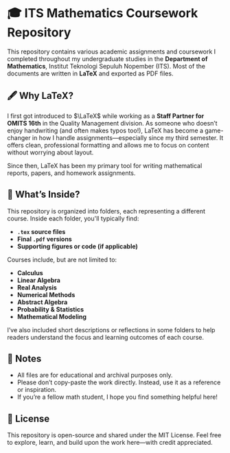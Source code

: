 # 🎓 ITS Mathematics Coursework Repository
<!-- PORTFOLIO-START: detailedDescription -->
This repository contains various academic assignments and coursework I completed throughout my undergraduate studies in the **Department of Mathematics**, Institut Teknologi Sepuluh Nopember (ITS). Most of the documents are written in **LaTeX** and exported as PDF files.
<!-- PORTFOLIO-END: detailedDescription -->
## 🖋 Why LaTeX?
<!-- PORTFOLIO-START: detailedDescription -->
I first got introduced to $\LaTeX$ while working as a **Staff Partner for OMITS 16th** in the Quality Management division. As someone who doesn’t enjoy handwriting (and often makes typos too!), LaTeX has become a game-changer in how I handle assignments—especially since my third semester. It offers clean, professional formatting and allows me to focus on content without worrying about layout.

Since then, LaTeX has been my primary tool for writing mathematical reports, papers, and homework assignments.
<!-- PORTFOLIO-END: detailedDescription -->
## 📂 What’s Inside?

This repository is organized into folders, each representing a different course. Inside each folder, you'll typically find:
<!-- PORTFOLIO-START: features -->
- **`.tex` source files**
- **Final `.pdf` versions**
- **Supporting figures or code (if applicable)**
<!-- PORTFOLIO-END: features -->
Courses include, but are not limited to:

- **Calculus**
- **Linear Algebra**
- **Real Analysis**
- **Numerical Methods**
- **Abstract Algebra**
- **Probability & Statistics**
- **Mathematical Modeling**

I’ve also included short descriptions or reflections in some folders to help readers understand the focus and learning outcomes of each course.

## 📌 Notes

- All files are for educational and archival purposes only.
- Please don’t copy-paste the work directly. Instead, use it as a reference or inspiration.
- If you’re a fellow math student, I hope you find something helpful here!

## 📜 License

This repository is open-source and shared under the MIT License. Feel free to explore, learn, and build upon the work here—with credit appreciated.
